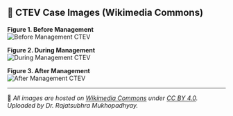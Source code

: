 ## 📸 CTEV Case Images (Wikimedia Commons)

**Figure 1. Before Management**  
![Before Management CTEV](https://commons.wikimedia.org/wiki/File:Before_Management_CTEV_pre_management.jpg)

**Figure 2. During Management**  
![During Management CTEV](https://commons.wikimedia.org/wiki/File:During_Management_CTEV_during_management.jpg)

**Figure 3. After Management**  
![After Management CTEV](https://commons.wikimedia.org/wiki/File:After_Management_CTEV_post_management.jpg)

---

📌 *All images are hosted on [Wikimedia Commons](https://commons.wikimedia.org/) under [CC BY 4.0](https://creativecommons.org/licenses/by/4.0/).  
Uploaded by Dr. Rajatsubhra Mukhopadhyay.*
